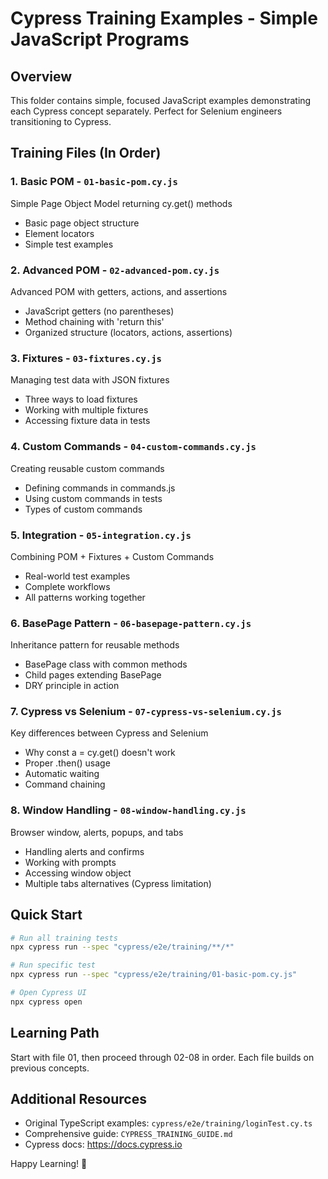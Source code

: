 # Cypress Training Examples - Simple JavaScript Programs

## Overview
This folder contains simple, focused JavaScript examples demonstrating each Cypress concept separately. Perfect for Selenium engineers transitioning to Cypress.

## Training Files (In Order)

### 1. Basic POM - `01-basic-pom.cy.js`
Simple Page Object Model returning cy.get() methods
- Basic page object structure
- Element locators
- Simple test examples

### 2. Advanced POM - `02-advanced-pom.cy.js`
Advanced POM with getters, actions, and assertions
- JavaScript getters (no parentheses)
- Method chaining with 'return this'
- Organized structure (locators, actions, assertions)

### 3. Fixtures - `03-fixtures.cy.js`
Managing test data with JSON fixtures
- Three ways to load fixtures
- Working with multiple fixtures
- Accessing fixture data in tests

### 4. Custom Commands - `04-custom-commands.cy.js`
Creating reusable custom commands
- Defining commands in commands.js
- Using custom commands in tests
- Types of custom commands

### 5. Integration - `05-integration.cy.js`
Combining POM + Fixtures + Custom Commands
- Real-world test examples
- Complete workflows
- All patterns working together

### 6. BasePage Pattern - `06-basepage-pattern.cy.js`
Inheritance pattern for reusable methods
- BasePage class with common methods
- Child pages extending BasePage
- DRY principle in action

### 7. Cypress vs Selenium - `07-cypress-vs-selenium.cy.js`
Key differences between Cypress and Selenium
- Why const a = cy.get() doesn't work
- Proper .then() usage
- Automatic waiting
- Command chaining

### 8. Window Handling - `08-window-handling.cy.js`
Browser window, alerts, popups, and tabs
- Handling alerts and confirms
- Working with prompts
- Accessing window object
- Multiple tabs alternatives (Cypress limitation)

## Quick Start

```bash
# Run all training tests
npx cypress run --spec "cypress/e2e/training/**/*"

# Run specific test
npx cypress run --spec "cypress/e2e/training/01-basic-pom.cy.js"

# Open Cypress UI
npx cypress open
```

## Learning Path
Start with file 01, then proceed through 02-08 in order. Each file builds on previous concepts.

## Additional Resources
- Original TypeScript examples: `cypress/e2e/training/loginTest.cy.ts`
- Comprehensive guide: `CYPRESS_TRAINING_GUIDE.md`
- Cypress docs: https://docs.cypress.io

Happy Learning! 🚀
